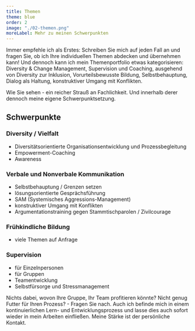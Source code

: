 ```yaml
---
title: Themen
theme: blue
order: 2
image: "./02-themen.png"
moreLabel: Mehr zu meinen Schwerpunkten
---
```

Immer empfehle ich als Erstes: Schreiben Sie mich auf jeden Fall an und fragen
Sie, ob ich Ihre individuellen Themen abdecken und übernehmen kann! 
Und dennoch kann ich mein Themenportfolio etwas kategorisieren: Diversity & Change Management, Supervision und Coaching, ausgehend von Diversity zur Inklusion, Vorurteilsbewusste Bildung,
Selbstbehauptung, Dialog als Haltung, konstruktiver Umgang mit Konflikten.

Wie Sie sehen - ein reicher Strauß an Fachlichkeit. Und innerhalb derer dennoch
meine eigene Schwerpunktsetzung.

<!-- excerpt-end -->

## Schwerpunkte

### Diversity / Vielfalt

- Diversitätsorientierte Organisationsentwicklung und Prozessbegleitung
- Empowerment-Coaching
- Awareness 

### Verbale und Nonverbale Kommunikation

- Selbstbehauptung / Grenzen setzen
- lösungsorientierte Gesprächsführung
- SAM (Systemisches Aggressions-Management)
- konstruktiver Umgang mit Konflikten
- Argumentationstraining gegen Stammtischparolen / Zivilcourage

### Frühkindliche Bildung

- viele Themen auf Anfrage

### Supervision

- für Einzelnpersonen
- für Gruppen
- Teamentwicklung
- Selbstfürsorge und Stressmanagement

Nichts dabei, wovon Ihre Gruppe, Ihr Team profitieren könnte? Nicht genug Futter
für Ihren Prozess? - Fragen Sie nach. Auch ich befinde mich in einem
kontinuierlichen Lern- und Entwicklungsprozess und lasse dies auch sofort
wieder in mein Arbeiten einfließen. Meine Stärke ist der persönliche Kontakt.
